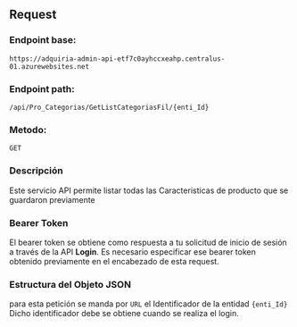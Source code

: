 ## Request

### Endpoint base:

```HTTP
https://adquiria-admin-api-etf7c0ayhccxeahp.centralus-01.azurewebsites.net
```

### Endpoint path:

```http
/api/Pro_Categorias/GetListCategoriasFil/{enti_Id}
```

### Metodo:

```HTTP
GET
```


### Descripción

Este servicio API permite listar todas las Caracteristicas de producto que se guardaron previamente


### Bearer Token
El bearer token se obtiene como respuesta a tu solicitud de inicio de sesión a través de la API **Login**. Es necesario especificar ese bearer token obtenido previamente en el encabezado de esta request.

### Estructura del Objeto JSON
para esta petición se manda por `` URL `` el Identificador de la entidad `` {enti_Id} `` Dicho identificador debe se obtiene cuando se realiza el login.
